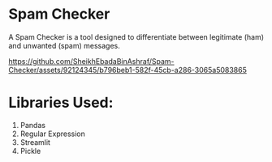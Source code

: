 # Spam Checker 

#### 
A Spam Checker is a tool designed to differentiate between legitimate (ham) and unwanted (spam) messages.  
  
https://github.com/SheikhEbadaBinAshraf/Spam-Checker/assets/92124345/b796beb1-582f-45cb-a286-3065a5083865

# Libraries Used:  
  
1. Pandas  
2. Regular Expression  
3. Streamlit  
4. Pickle 
